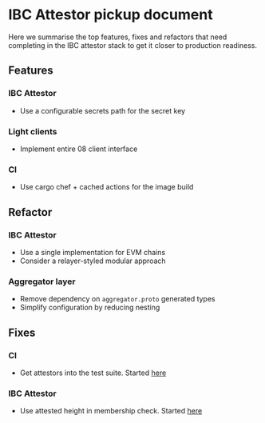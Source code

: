 # IBC Attestor pickup document
Here we summarise the top features, fixes and refactors that need completing in the IBC attestor stack to get it closer to production readiness.

## Features
### IBC Attestor
- Use a configurable secrets path for the secret key

### Light clients
- Implement entire 08 client interface

### CI
- Use cargo chef + cached actions for the image build

## Refactor
### IBC Attestor
- Use a single implementation for EVM chains
- Consider a relayer-styled modular approach

### Aggregator layer
- Remove dependency on `aggregator.proto` generated types
- Simplify configuration by reducing nesting

## Fixes
### CI
- Get attestors into the test suite. Started [here](https://github.com/cosmos/solidity-ibc-eureka/pull/748)

### IBC Attestor
- Use attested height in membership check. Started [here](https://github.com/cosmos/solidity-ibc-eureka/pull/751)
